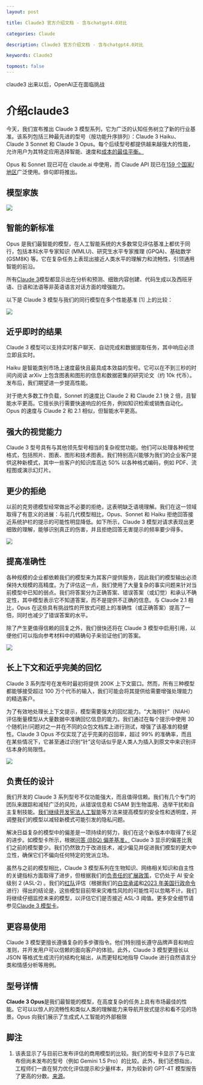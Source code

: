 ```yaml
---
layout: post

title: Claude3 官方介绍文档 - 含与chatgpt4.0对比

categories: Claude

description: Claude3 官方介绍文档 - 含与chatgpt4.0对比

keywords: Claude3

topmost: false
---
```




claude3 出来以后，OpenAI正在面临挑战





# 介绍claude3

今天，我们宣布推出 Claude 3 模型系列，它为广泛的认知任务树立了新的行业基准。该系列包括三种最先进的型号（按功能升序排列）：Claude 3 Haiku、Claude 3 Sonnet 和 Claude 3 Opus。每个后续型号都提供越来越强大的性能，允许用户为其特定应用选择智能、速度和[成本的最佳平衡。](https://www.anthropic.com/api#pricing)

Opus 和 Sonnet 现已可在 claude.ai 中使用，而 Claude API 现已在[159 个国家/地区](https://www.anthropic.com/supported-countries)广泛使用。俳句即将推出。

## 模型家族

![](/images/claude/cost.png)

## 智能的新标准

Opus 是我们最智能的模型，在人工智能系统的大多数常见评估基准上都优于同行，包括本科水平专家知识 (MMLU)、研究生水平专家推理 (GPQA)、基础数学 (GSM8K) 等。它在复杂任务上表现出接近人类水平的理解力和流畅性，引领通用智能的前沿。

所有[Claude 3](https://www.anthropic.com/claude-3-model-card)模型都显示出在分析和预测、细致内容创建、代码生成以及西班牙语、日语和法语等非英语语言对话方面的增强能力。

以下是 Claude 3 模型与我们的同行模型在多个性能基准 [1] 上的比较：

![](/images/claude/compare.png)

## 近乎即时的结果

Claude 3 模型可以支持实时客户聊天、自动完成和数据提取任务，其中响应必须立即且实时。

Haiku 是智能类别市场上速度最快且最具成本效益的型号。它可以在不到三秒的时间内阅读 arXiv 上包含图表和图形的信息和数据密集的研究论文（约 10k 代币）。发布后，我们期望进一步提高性能。

对于绝大多数工作负载，Sonnet 的速度比 Claude 2 和 Claude 2.1 快 2 倍，且智能水平更高。它擅长执行需要快速响应的任务，例如知识检索或销售自动化。Opus 的速度与 Claude 2 和 2.1 相似，但智能水平更高。

## 强大的视觉能力

Claude 3 型号具有与其他领先型号相当的复杂视觉功能。他们可以处理各种视觉格式，包括照片、图表、图形和技术图表。我们特别高兴能够为我们的企业客户提供这种新模式，其中一些客户的知识库高达 50% 以各种格式编码，例如 PDF、流程图或演示幻灯片。

## 更少的拒绝

以前的克劳德模型经常做出不必要的拒绝，这表明缺乏语境理解。我们在这一领域取得了有意义的进展：与前几代模型相比，Opus、Sonnet 和 Haiku 拒绝回答接近系统护栏的提示的可能性明显降低。如下所示，Claude 3 模型对请求表现出更细致的理解，能够识别真正的伤害，并且拒绝回答无害提示的频率要少得多。

![](/images/claude/deny.png)

## 提高准确性

各种规模的企业都依赖我们的模型来为其客户提供服务，因此我们的模型输出必须保持大规模的高精度。为了评估这一点，我们使用了大量复杂的事实问题来针对当前模型中已知的弱点。我们将答案分为正确答案、错误答案（或幻觉）和承认不确定性，其中模型表示它不知道答案，而不是提供不正确的信息。与 Claude 2.1 相比，Opus 在这些具有挑战性的开放式问题上的准确性（或正确答案）提高了一倍，同时也减少了错误答案的水平。

除了产生更值得信赖的回复之外，我们很快还将在 Claude 3 模型中启用引用，以便他们可以指向参考材料中的精确句子来验证他们的答案。

![](/images/claude/correct.png)

## 长上下文和近乎完美的回忆

Claude 3 系列型号在发布时最初将提供 200K 上下文窗口。然而，所有三种模型都能够接受超过 100 万个代币的输入，我们可能会将其提供给需要增强处理能力的精选客户。

为了有效地处理长上下文提示，模型需要强大的回忆能力。“大海捞针”（NIAH）评估衡量模型从大量数据中准确回忆信息的能力。我们通过在每个提示中使用 30 个随机针/问题对之一并在不同的众包文档库上进行测试，增强了该基准的稳健性。Claude 3 Opus 不仅实现了近乎完美的召回率，超过 99% 的准确率，而且在某些情况下，它甚至通过识别“针”这句话似乎是人类人为插入到原文中来识别评估本身的局限性。

![](/images/claude/recall.png)

## 负责任的设计

我们开发的 Claude 3 系列型号不仅功能强大，而且值得信赖。我们有几个专门的团队来跟踪和减轻广泛的风险，从错误信息和 CSAM 到生物滥用、选举干扰和自主复制技能。[我们继续开发宪法人工智能](https://www.anthropic.com/news/constitutional-ai-harmlessness-from-ai-feedback)等方法来提高模型的安全性和透明度，并调整我们的模型以减轻新模式可能引发的隐私问题。

解决日益复杂的模型中的偏差是一项持续的努力，我们在这个新版本中取得了长足的进步。如模型卡所示，根据[问答 (BBQ) 偏差基准，](https://aclanthology.org/2022.findings-acl.165/) Claude 3 显示的偏差比我们之前的模型要少。我们仍然致力于改进技术，减少偏见并促进我们模型的更大中立性，确保它们不偏向任何特定的党派立场。

虽然与之前的模型相比，Claude 3 模型系列在生物知识、网络相关知识和自主性的关键指标方面取得了进步，但根据我们的[负责任的扩展政策](https://www.anthropic.com/news/anthropics-responsible-scaling-policy)，它仍处于 AI 安全级别 2 (ASL-2) 。我们的[红队](https://www.anthropic.com/news/red-teaming-language-models-to-reduce-harms-methods-scaling-behaviors-and-lessons-learned)评估（根据我们的[白宫承诺](https://www.whitehouse.gov/briefing-room/statements-releases/2023/07/21/fact-sheet-biden-harris-administration-secures-voluntary-commitments-from-leading-artificial-intelligence-companies-to-manage-the-risks-posed-by-ai/)和[2023 年美国行政命令](https://www.whitehouse.gov/briefing-room/statements-releases/2023/10/30/fact-sheet-president-biden-issues-executive-order-on-safe-secure-and-trustworthy-artificial-intelligence/)进行）得出的结论是，这些模型目前带来灾难性风险的可能性可以忽略不计。我们将继续仔细监控未来的模型，以评估它们是否接近 ASL-3 阈值。更多安全细节请参见[Claude 3 模型卡](https://www.anthropic.com/claude-3-model-card)。

## 更容易使用

Claude 3 模型更擅长遵循复杂的多步骤指令。他们特别擅长遵守品牌声音和响应准则，并开发用户可以信赖的面向客户的体验。此外，Claude 3 模型更擅长以 JSON 等格式生成流行的结构化输出，从而更轻松地指导 Claude 进行自然语言分类和情感分析等用例。

## 型号详情

**Claude 3 Opus**是我们最智能的模型，在高度复杂的任务上具有市场最佳的性能。它可以以惊人的流畅性和类似人类的理解能力来导航开放式提示和看不见的场景。Opus 向我们展示了生成式人工智能的外部极限



## 脚注

1. 该表显示了与目前已发布评估的商用模型的比较。我们的型号卡显示了与已宣布但尚未发布的型号（例如 Gemini 1.5 Pro）的比较。此外，我们还想指出，工程师们一直在努力优化评估提示和少量样本，并为较新的 GPT-4T 模型报告了更高的分数。[来源](https://github.com/microsoft/promptbase)。